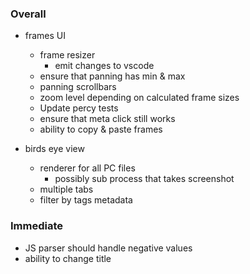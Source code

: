 ### Overall

- frames UI
  
  - frame resizer
    - emit changes to vscode
  - ensure that panning has min & max
  - panning scrollbars
  - zoom level depending on calculated frame sizes
  - Update percy tests
  - ensure that meta click still works
  - ability to copy & paste frames

- birds eye view
  - renderer for all PC files
    - possibly sub process that takes screenshot
  - multiple tabs
  - filter by tags metadata

### Immediate

- JS parser should handle negative values
- ability to change title
